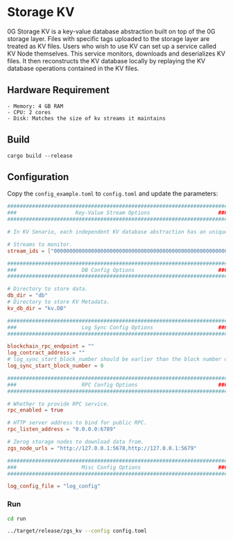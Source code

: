 # Storage KV

0G Storage KV is a key-value database abstraction built on top of the 0G storage layer. Files with specific tags uploaded to the storage layer are treated as KV files. Users who wish to use KV can set up a service called KV Node themselves. This service monitors, downloads and deserializes KV files. It then reconstructs the KV database locally by replaying the KV database operations contained in the KV files.

## Hardware Requirement

```
- Memory: 4 GB RAM
- CPU: 2 cores
- Disk: Matches the size of kv streams it maintains
```

## Build

```
cargo build --release
```

## Configuration

Copy the `config_example.toml` to `config.toml` and update the parameters:

```toml
#######################################################################
###                   Key-Value Stream Options                      ###
#######################################################################

# In KV Senario, each independent KV database abstraction has an unique stream id.

# Streams to monitor.
stream_ids = ["000000000000000000000000000000000000000000000000000000000000f2bd", "000000000000000000000000000000000000000000000000000000000000f009", "0000000000000000000000000000000000000000000000000000000000016879", "0000000000000000000000000000000000000000000000000000000000002e3d"]

#######################################################################
###                     DB Config Options                           ###
#######################################################################

# Directory to store data.
db_dir = "db"
# Directory to store KV Metadata.
kv_db_dir = "kv.DB"

#######################################################################
###                     Log Sync Config Options                     ###
#######################################################################

blockchain_rpc_endpoint = ""
log_contract_address = ""
# log_sync_start_block_number should be earlier than the block number of the first transaction that writes to the stream being monitored.
log_sync_start_block_number = 0

#######################################################################
###                     RPC Config Options                          ###
#######################################################################

# Whether to provide RPC service.
rpc_enabled = true

# HTTP server address to bind for public RPC.
rpc_listen_address = "0.0.0.0:6789"

# Zerog storage nodes to download data from.
zgs_node_urls = "http://127.0.0.1:5678,http://127.0.0.1:5679"

#######################################################################
###                     Misc Config Options                         ###
#######################################################################

log_config_file = "log_config"
```

### Run

```bash
cd run

../target/release/zgs_kv --config config.toml
```
